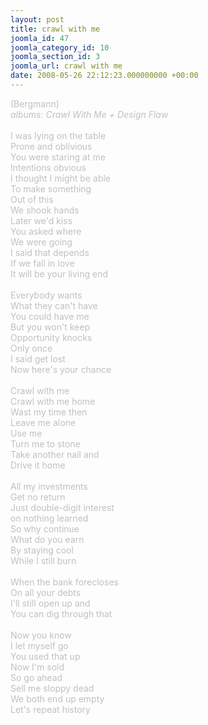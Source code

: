 ```yaml
---
layout: post
title: crawl with me
joomla_id: 47
joomla_category_id: 10
joomla_section_id: 3
joomla_url: crawl with me
date: 2008-05-26 22:12:23.000000000 +00:00
---
```

<span style="color: #c0c0c0">(Bergmann)<br />
<i>albums: Crawl With Me + Design Flaw</i><br />
<br />
I was lying on the table<br />
Prone and oblivious<br />
You were staring at me<br />
Intentions obvious<br />
I thought I might be able<br />
To make something<br />
Out of this<br />
We shook hands<br />
Later we'd kiss<br />
You asked where<br />
We were going<br />
I said that depends<br />
If we fall in love<br />
It will be your living end<br />
<br />
Everybody wants<br />
What they can't have<br />
You could have me<br />
But you won't keep<br />
Opportunity knocks<br />
Only once<br />
I said get lost<br />
Now here's your chance<br />
<br />
Crawl with me<br />
Crawl with me home<br />
Wast my time then<br />
Leave me alone<br />
Use me<br />
Turn me to stone<br />
Take another nail and<br />
Drive it home<br />
<br />
All my investments<br />
Get no return<br />
Just double-digit interest<br />
on nothing learned<br />
So why continue<br />
What do you earn<br />
By staying cool<br />
While I still burn<br />
<br />
When the bank forecloses<br />
On all your debts<br />
I'll still open up and<br />
You can dig through that<br />
<br />
Now you know<br />
I let myself go<br />
You used that up<br />
Now I'm sold<br />
So go ahead<br />
Sell me sloppy dead<br />
We both end up empty<br />
Let's repeat history</span>
